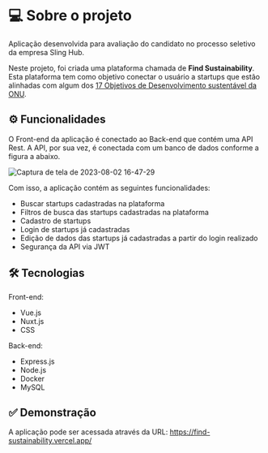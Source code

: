 # 💻 Sobre o projeto

Aplicação desenvolvida para avaliação do candidato no processo seletivo da empresa Sling Hub.

Neste projeto, foi criada uma plataforma chamada de <b>Find Sustainability</b>. Esta plataforma tem como objetivo conectar o usuário a startups que estão alinhadas com algum dos <a href="https://brasil.un.org/pt-br/sdgs" target="_blank">17 Objetivos de Desenvolvimento sustentável da ONU</a>.

## ⚙️ Funcionalidades

O Front-end da aplicação é conectado ao Back-end que contém uma API Rest. A API, por sua vez, é conectada com um banco de dados conforme a figura a abaixo.

![Captura de tela de 2023-08-02 16-47-29](https://github.com/gabrielscapim/sling-hub-challenge/assets/117940631/c7a023c2-246d-4ebb-83c7-c098e1ba6a4b)


Com isso, a aplicação contém as seguintes funcionalidades:

- Buscar startups cadastradas na plataforma
- Filtros de busca das startups cadastradas na plataforma
- Cadastro de startups
- Login de startups já cadastradas
- Edição de dados das startups já cadastradas a partir do login realizado
- Segurança da API via JWT

## 🛠 Tecnologias

Front-end:
- Vue.js
- Nuxt.js
- CSS

Back-end:
- Express.js
- Node.js
- Docker
- MySQL

## ✅ Demonstração

A aplicação pode ser acessada através da URL: https://find-sustainability.vercel.app/
